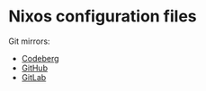 # Nixos configuration files

Git mirrors:
- [Codeberg](https://codeberg.org/paveloom/nixos-dotfiles)
- [GitHub](https://github.com/paveloom/nixos-dotfiles)
- [GitLab](https://gitlab.com/paveloom-g/personal/nixos/dotfiles)
